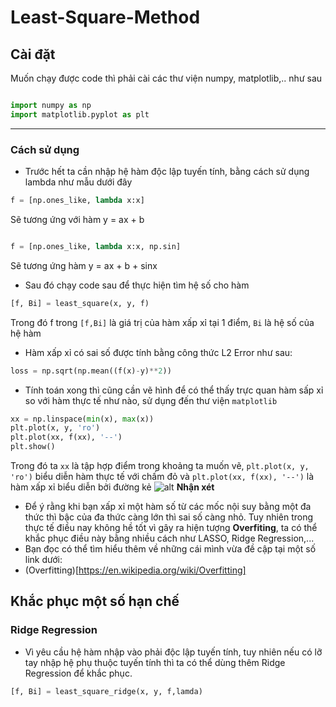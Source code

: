 # Least-Square-Method
## Cài đặt
Muốn chạy được code thì phải cài các thư viện numpy, matplotlib,.. như sau

```python

import numpy as np 
import matplotlib.pyplot as plt
```
***
### Cách sử dụng
* Trước hết ta cần nhập hệ hàm độc lập tuyến tính, bằng cách 
sử dụng lambda như mẫu dưới đây

```python
f = [np.ones_like, lambda x:x]
```
Sẽ tương ứng với hàm y = ax + b
```python

f = [np.ones_like, lambda x:x, np.sin]
```
Sẽ tương ứng hàm y = ax + b + sinx

* Sau đó chạy code sau để thực hiện tìm hệ số cho hàm

```python
[f, Bi] = least_square(x, y, f)
```
Trong đó f trong `[f,Bi]` là giá trị của hàm xấp xỉ tại 1 điểm, `Bi` là hệ số của hệ hàm

* Hàm xấp xỉ có sai số được tính bằng công thức L2 Error như sau:

```python
loss = np.sqrt(np.mean((f(x)-y)**2))
```
* Tính toán xong thì cũng cần vẽ hình để có thể thấy trực quan hàm sấp xỉ so với hàm thực tế như nào, sử dụng đến thư viện `matplotlib`

```python
xx = np.linspace(min(x), max(x))
plt.plot(x, y, 'ro')
plt.plot(xx, f(xx), '--')
plt.show()
```
Trong đó ta `xx` là tập hợp điểm trong khoảng ta muốn vẽ, `plt.plot(x, y, 'ro')` biểu diễn hàm thực tế với chấm đỏ và `plt.plot(xx, f(xx), '--')` là hàm xấp xỉ biểu diễn bởi đường kẻ
![alt](https://jp.mathworks.com/help/examples/curvefit/win64/FitPolynomialExample_02.png)
**Nhận xét**
* Để ý rằng khi bạn xấp xỉ một hàm số từ các mốc nội suy bằng một đa thức thì bậc của đa thức càng lớn thì sai số càng nhỏ. Tuy nhiên trong thực tế điều nay không hề tốt vì gây ra hiện tượng **Overfiting**, ta có thể khắc phục điều này bằng nhiều cách như LASSO, Ridge Regression,...
* Bạn đọc có thể tìm hiểu thêm về những cái mình vừa đề cập tại một số link dưới:
* (Overfitting)[https://en.wikipedia.org/wiki/Overfitting]
## Khắc phục một số hạn chế
### Ridge Regression
* Vì yêu cầu hệ hàm nhập vào phải độc lập tuyến tính, tuy nhiên nếu có lỡ tay nhập hệ phụ thuộc tuyến tính thì ta có thể dùng thêm Ridge Regression để khắc phục. 
```python
[f, Bi] = least_square_ridge(x, y, f,lamda)
```
